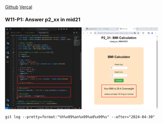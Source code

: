 [Github](https://github.com/liangyu9103/1122-js-demo_31.git)
[Vercal](https://vercel.com/liangyu9103s-projects/1122-js-demo-31)

### W11-P1: Answer p2_xx in mid21

![](w11-p1.png)

```
git log --pretty=format:"%h%x09%an%x09%ad%x09%s" --after="2024-04-30"
```
